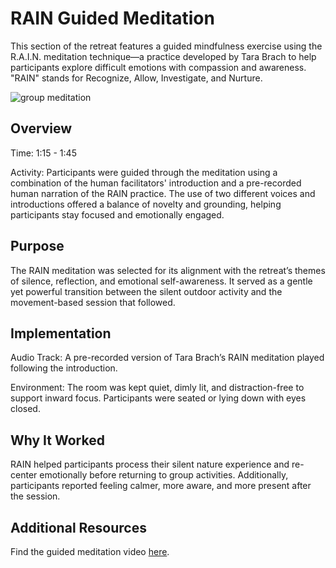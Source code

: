 # RAIN Guided Meditation

This section of the retreat features a guided mindfulness exercise using the R.A.I.N. meditation technique—a practice developed by Tara Brach to help participants explore difficult emotions with compassion and awareness. "RAIN" stands for Recognize, Allow, Investigate, and Nurture.

![group meditation](https://github.com/user-attachments/assets/09dc582d-b0f8-4777-b515-9b097a8be84f)

## Overview

Time: 1:15 - 1:45

Activity: Participants were guided through the meditation using a combination of the human facilitators' introduction and a pre-recorded human narration of the RAIN practice. The use of two different voices and introductions offered a balance of novelty and grounding, helping participants stay focused and emotionally engaged.

## Purpose

The RAIN meditation was selected for its alignment with the retreat’s themes of silence, reflection, and emotional self-awareness. It served as a gentle yet powerful transition between the silent outdoor activity and the movement-based session that followed.

## Implementation

Audio Track: A pre-recorded version of Tara Brach’s RAIN meditation played following the introduction.

Environment: The room was kept quiet, dimly lit, and distraction-free to support inward focus. Participants were seated or lying down with eyes closed.

## Why It Worked

RAIN helped participants process their silent nature experience and re-center emotionally before returning to group activities.
Additionally, participants reported feeling calmer, more aware, and more present after the session.

## Additional Resources

Find the guided meditation video [here](https://youtu.be/W8e_tAEM80k?si=I9LJi4JZp-144o1d). 
